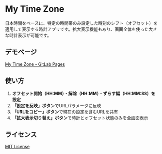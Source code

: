 # My Time Zone

日本時間をベースに、特定の時間帯のみ設定した時刻のシフト（オフセット）を適用して表示する時計アプリです。拡大表示機能もあり、画面全体を使った大きな時計表示が可能です。

## デモページ

[My Time Zone - GitLab Pages](https://fal-math.github.io/myTimeZone/)

## 使い方

1. **オフセット開始（HH:MM）・解除（HH:MM）・ずらす幅（HH:MM:SS）を設定**  
2. **「設定を反映」ボタン**でURLパラメータに反映  
3. **「URLをコピー」ボタン**で現在の設定を含むURLを共有  
4. **「拡大表示切り替え」ボタン**で時計とオフセット状態のみを全画面表示  

## ライセンス

[MIT License](./LICENSE)  
